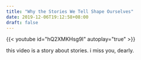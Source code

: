 ```yaml
---
title: "Why the Stories We Tell Shape Ourselves"
date: 2019-12-06T19:12:58+08:00
draft: false
---
```


{{< youtube id="hQ2XMKHsg9I" autoplay="true" >}}

this video is a story about stories. i miss you, dearly.